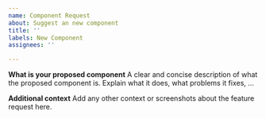 ```yaml
---
name: Component Request
about: Suggest an new component
title: ''
labels: New Component
assignees: ''

---
```


**What is your proposed component**
A clear and concise description of what the proposed component is. 
Explain what it does, what problems it fixes, ...

**Additional context**
Add any other context or screenshots about the feature request here.
